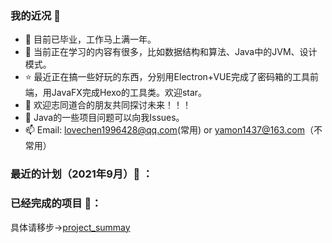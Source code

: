 ### 我的近况 👋

- 🔭 目前已毕业，工作马上满一年。
- 🌱 当前正在学习的内容有很多，比如数据结构和算法、Java中的JVM、设计模式。
- ⭐ 最近正在搞一些好玩的东西，分别用Electron+VUE完成了密码箱的工具前端，用JavaFX完成Hexo的工具类。欢迎star。
- 👯 欢迎志同道合的朋友共同探讨未来！！！
- 🤔 Java的一些项目问题可以向我Issues。
- 📫 Email: lovechen1996428@qq.com(常用) or yamon1437@163.com（不常用）

### 最近的计划（2021年9月）:calendar: ：



### 已经完成的项目 :page_with_curl:：
具体请移步->[project_summay](https://github.com/yamonc/project_summary)


  

